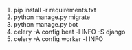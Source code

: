 1) pip install -r requirements.txt
2) python manage.py migrate
3) python manage.py bot
4) celery -A config beat -l INFO -S django
5) celery -A config worker -l INFO 

